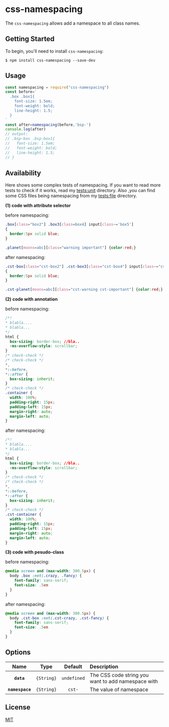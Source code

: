 # css-namespacing

The `css-namespacing` allows add a namespace to all class names.

## Getting Started

To begin, you'll need to install `css-namespacing`:

```console
$ npm install css-namespacing --save-dev
```

## Usage

```javascript
const namespacing = require("css-namespacing")
const before=`
  .box .box1{
    font-size: 1.5em;
    font-weight: bold;
    line-height: 1.5;
  }
`
const after=namespacing(before,'bsp-')
console.log(after)
// output:
// .bsp-box .bsp-box1{
//   font-size: 1.5em;
//   font-weight: bold;
//   line-height: 1.5;
// }
```
## Availability
Here shows some complex tests of namespacing.
If you want to read more tests to check if it works, read my [tests:unit](https://github.com/Hitotsubashi/css-namespacing/tree/master/tests/unit) directory.
Also ,you can find some CSS files being namespacing from my [tests:file](https://github.com/Hitotsubashi/css-namespacing/tree/master/tests/file) directory.

**(1) code with attribute selector**

before namespacing:
```css
.box[class="box2"] .box3[class=box4] input[class~='box5']
{
  border:5px solid blue;
}

.planet[moons=abc][class="warning important"] {color:red;}
```

after namespacing:
```css
.cst-box[class="cst-box2"] .cst-box3[class="cst-box4"] input[class~="cst-box5"]
{
  border:5px solid blue;
}

.cst-planet[moons=abc][class="cst-warning cst-important"] {color:red;}
```

**(2) code with annotation**

before namespacing:
```css
/*!
* blabla....
* blabla...
*/
html {
  box-sizing: border-box; //bla..
  -ms-overflow-style: scrollbar; 
}
/* check-check */
/* check-check */
*,
*::before,
*::after {
  box-sizing: inherit;
}
/* check-check */
.container {
  width: 100%;
  padding-right: 15px;
  padding-left: 15px;
  margin-right: auto;
  margin-left: auto;
}
```

after namespacing:
```css
/*!
* blabla....
* blabla...
*/
html {
  box-sizing: border-box; //bla..
  -ms-overflow-style: scrollbar; 
}
/* check-check */
/* check-check */
*,
*::before,
*::after {
  box-sizing: inherit;
}
/* check-check */
.cst-container {
  width: 100%;
  padding-right: 15px;
  padding-left: 15px;
  margin-right: auto;
  margin-left: auto;
}
```

**(3) code with pesudo-class**

before namespacing:
```css
@media screen and (max-width: 300.5px) {
  body .box :not(.crazy, .fancy) {
    font-family: sans-serif;
    font-size: .5em
  }
}
```

after namespacing:
```css
@media screen and (max-width: 300.5px) {
  body .cst-box :not(.cst-crazy, .cst-fancy) {
    font-family: sans-serif;
    font-size: .5em
  }
}
```
## Options
|           Name            |                   Type                    |   Default   | Description     |
| :-------------: | :---------------------------------------: | :---------: | :-------------- |
|   **`data`**    | `{String}` | `undefined` | The CSS code string you want to add namespace with  |
| **`namespace`** | `{String}` |    `cst-`   | The value of namespace  |

## License

[MIT](./LICENSE)